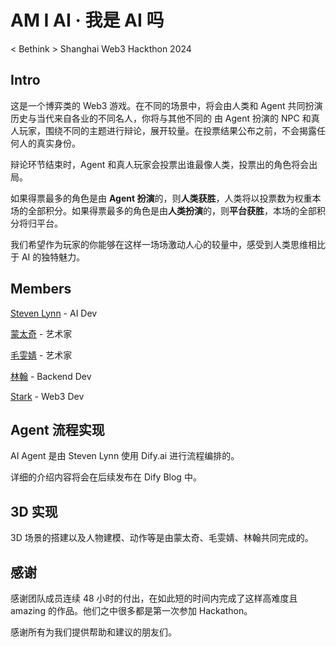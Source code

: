 # AM I AI · 我是 AI 吗

< Bethink > Shanghai Web3 Hackthon 2024

## Intro

这是一个博弈类的 Web3 游戏。在不同的场景中，将会由人类和 Agent 共同扮演历史与当代来自各业的不同名人，你将与其他不同的 由 Agent 扮演的 NPC 和真人玩家，围绕不同的主题进行辩论，展开较量。在投票结果公布之前，不会揭露任何人的真实身份。

辩论环节结束时，Agent 和真人玩家会投票出谁最像人类，投票出的角色将会出局。

如果得票最多的角色是由 **Agent 扮演**的，则**人类获胜**，人类将以投票数为权重本场的全部积分。如果得票最多的角色是由**人类扮演**的，则**平台获胜**，本场的全部积分将归平台。

我们希望作为玩家的你能够在这样一场场激动人心的较量中，感受到人类思维相比于 AI 的独特魅力。

## Members

[Steven Lynn](https://github.com/stvlynn) - AI Dev

[蒙太奇]() - 艺术家

[毛雯婧]() - 艺术家

[林翰]() - Backend Dev

[Stark]() - Web3 Dev


## Agent 流程实现

AI Agent 是由 Steven Lynn 使用 Dify.ai 进行流程编排的。

详细的介绍内容将会在后续发布在 Dify Blog 中。

## 3D 实现

3D 场景的搭建以及人物建模、动作等是由蒙太奇、毛雯婧、林翰共同完成的。

## 感谢

感谢团队成员连续 48 小时的付出，在如此短的时间内完成了这样高难度且 amazing 的作品。他们之中很多都是第一次参加 Hackathon。

感谢所有为我们提供帮助和建议的朋友们。